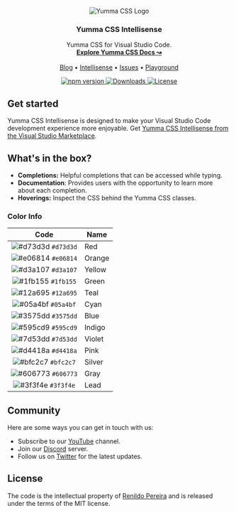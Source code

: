 <p align="center">
  <img src="https://yummacss.com/img/icon/favicon.ico" alt="Yumma CSS Logo">
</p>

<h3 align="center">Yumma CSS Intellisense</h3>

<p align="center">
  Yumma CSS for Visual Studio Code.
  <br>
  <a href="https://yummacss.com"><strong>Explore Yumma CSS Docs ↝</strong></a>
  <br>
  <br>
  <a href="https://yummacss.com/blog">Blog</a>
  •
  <a href="https://yummacss.com/blogintroducing-yummacss-intellisense">Intellisense</a>
  •
  <a href="https://github.com/yumma-lib/yumma-css/issues">Issues</a>
  •
  <a href="https://play.yummacss.com">Playground</a>
</p>

<p align="center">
  <a href="https://www.npmjs.com/package/yummacss?activeTab=versions">
    <img src="https://img.shields.io/npm/v/yummacss" alt="npm version">
  </a>
  <a href="https://www.npmjs.com/yummacss">
    <img src="https://img.shields.io/npm/dt/yummacss" alt="Downloads">
  </a>
  <a href="https://github.com/yumma-lib/yumma-css-docs?tab=MIT-1-ov-file#readme">
    <img src="https://img.shields.io/badge/License-MIT-blue.svg" alt="License">
  </a>
</p>

## Get started

Yumma CSS Intellisense is designed to make your Visual Studio Code development experience more enjoyable. Get [Yumma CSS Intellisense from the Visual Studio Marketplace](https://marketplace.visualstudio.com/items?itemName=yumma-css.yumma-css-intellisense).

## What's in the box?

- **Completions:** Helpful completions that can be accessed while typing.
- **Documentation**: Provides users with the opportunity to learn more about each completion.
- **Hoverings:** Inspect the CSS behind the Yumma CSS classes.

### Color Info

|                                     Code                                     | Name        |
| :--------------------------------------------------------------------------: | ----------- |
|      ![#d73d3d](https://via.placeholder.com/10/d73d3d?text=+) `#d73d3d`      | Red         |
|      ![#e06814](https://via.placeholder.com/10/e06814?text=+) `#e06814`      | Orange      |
|      ![#d3a107](https://via.placeholder.com/10/d3a107?text=+) `#d3a107`      | Yellow      |
|      ![#1fb155](https://via.placeholder.com/10/1fb155?text=+) `#1fb155`      | Green       |
|      ![#12a695](https://via.placeholder.com/10/12a695?text=+) `#12a695`      | Teal        |
|      ![#05a4bf](https://via.placeholder.com/10/05a4bf?text=+) `#05a4bf`      | Cyan        |
|      ![#3575dd](https://via.placeholder.com/10/3575dd?text=+) `#3575dd`      | Blue        |
|      ![#595cd9](https://via.placeholder.com/10/595cd9?text=+) `#595cd9`      | Indigo      |
|      ![#7d53dd](https://via.placeholder.com/10/7d53dd?text=+) `#7d53dd`      | Violet      |
|      ![#d4418a](https://via.placeholder.com/10/d4418a?text=+) `#d4418a`      | Pink        |
|      ![#bfc2c7](https://via.placeholder.com/10/bfc2c7?text=+) `#bfc2c7`      | Silver      |
|      ![#606773](https://via.placeholder.com/10/606773?text=+) `#606773`      | Gray        |
|      ![#3f3f4e](https://via.placeholder.com/10/3f3f4e?text=+) `#3f3f4e`      | Lead        |


## Community

Here are some ways you can get in touch with us:

- Subscribe to our [YouTube](https://www.youtube.com/@yummacss) channel.
- Join our [Discord](https://discord.gg/CGw5vyqmQ6) server.
- Follow us on [Twitter](https://twitter.com/yummacss) for the latest updates.

## License

The code is the intellectual property of [Renildo Pereira](https://github.com/orgs/yumma-lib/people) and is released under the terms of the MIT license.
